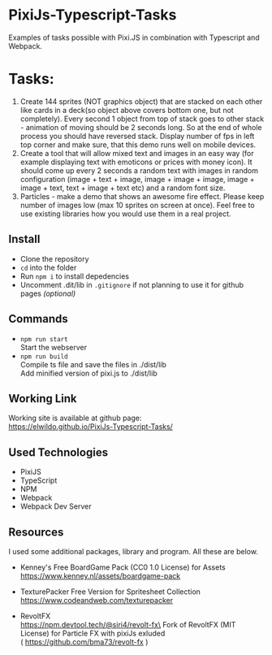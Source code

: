 # PixiJs-Typescript-Tasks

Examples of tasks possible with Pixi.JS in combination with Typescript and Webpack.

# Tasks:

 1. Create 144 sprites (NOT graphics object) that are stacked on each other like cards in a deck(so object above covers bottom one, but not completely). Every second 1 object from top of stack goes to other stack - animation of moving should be 2 seconds long. So at the end of whole process you should have reversed stack. Display number of fps in left top corner and make sure, that this demo runs well on mobile devices.
2. Create a tool that will allow mixed text and images in an easy way (for example displaying text with emoticons or prices with money icon). It should come up every 2 seconds a random text with images in random configuration (image + text + image, image + image + image, image + image + text, text + image + text etc) and a random font size.
3. Particles - make a demo that shows an awesome fire effect. Please keep number of images low (max 10 sprites on screen at once). Feel free to use existing libraries how you would use them in a real project.

## Install

- Clone the repository
- `cd` into the folder
- Run `npm i` to install depedencies
- Uncomment .dit/lib in `.gitignore` if not planning to use it for github pages *(optional)* 
## Commands
- `npm run start`\
 Start the webserver
- `npm run build`\
  Compile ts file and save the files in ./dist/lib\
  Add minified version of pixi.js to ./dist/lib


## Working Link

Working site is available at github page:\
https://elwildo.github.io/PixiJs-Typescript-Tasks/
## Used Technologies
- PixiJS
- TypeScript
- NPM
- Webpack
- Webpack Dev Server

## Resources
I used some additional packages, library and program. All these are below.

- Kenney's Free BoardGame Pack (CC0 1.0 License) for Assets\
https://www.kenney.nl/assets/boardgame-pack

- TexturePacker Free Version for Spritesheet Collection\
https://www.codeandweb.com/texturepacker

- RevoltFX\
https://npm.devtool.tech/@siri4/revolt-fx\
Fork of RevoltFX (MIT License) for Particle FX with pixiJs exluded\
( https://github.com/bma73/revolt-fx )



